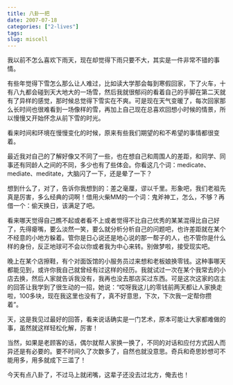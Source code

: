 ```yaml
---
title: 八卦一把
date: 2007-07-18
categories: ["2-lives"]
tags: 
slug: miscell
---
```


我以前不怎么喜欢下雨天，现在却觉得下雨只要不大，其实是一件非常不错的事情。

有些年觉得下雪怎么那么让人难过，比如读大学那会每到寒假回家，下了火车，十有八九都会碰到天大地大的一场雪，然后我就很郁闷的看着自己的手脚在第二天就有了异样的感觉，那时候总觉得下雪实在不爽。可是现在天气变暖了，每次回家那么长时间也很难看到一场像样的雪，再加上自己现在总喜欢回想小时候的情景，所以慢慢又开始怀念从前下雪的时光。

看来时间和环境在慢慢变化的时候，原来有些我们期望的和不希望的事情都很变着。

最近我对自己的了解好像又不同了一些，也在想自己和周围人的差距，和同学、同事还有同龄人之间的不同，多少也有了些体会。你看这几个词：medicate、mediate、meditate，大脑闪了一下，还是晕了一下？

想到什么了，对了，告诉你我想到的：差之毫厘，谬以千里。形象吧，我们老祖先真是厉害，多么经典的词啊！借用火柴MM的一个词：鬼斧神工，怎么，不够？再借一个：偷天换日，该满足了吧。

看来哪天觉得自己瞧不起或者看不上或者觉得不比自己优秀的某某混得比自己好了，先得瘪嘴，要么淡然一笑，要么就分析分析自己的问题吧，也许差距就在某个不经意的小地方躲着。管你是日心说还是地心说的那一帮子的人，也不管你是什么样的身份，反正地球可不会以你或者我为中心来转。别做梦啦，接受现实吧。

晚上在某个店擦鞋，有个对面饭馆的小服务员过来想和老板娘换零钱。这种事哪天都能见到，或许你我自己就曾经有过这样的经历。我就试过一次在某个我常去的小店去换，然后人家就告诉我没有，我再也没去那店买过东西。可是这次这家的店主的回答让我学到了很生动的一招，她说：“哎呀我这儿的零钱前两天都让人家换走啦，100多块，现在我这里也没有了，真不好意思，下次，下次我一定帮你攒着”。

天，这是我见过最好的回答，看来说话确实是一门艺术，原本可能让大家都难做的事，虽然就这样轻松化解，厉害！

当然，如果是老顾客的话，偶尔就帮人家换一换了，不同的对话和应付方式因人而异还是有必要的。要不时间久了次数多了，自然也就没意思。奇兵和奇思妙想可不能用多，用多就成下三滥了！

今天有点八卦了，不过马上就闭嘴，这辈子还没去过北方，俺去也！